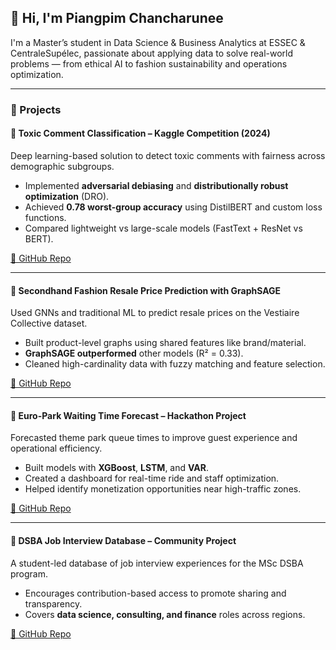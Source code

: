 ## 👋 Hi, I'm Piangpim Chancharunee

I'm a Master’s student in Data Science & Business Analytics at ESSEC & CentraleSupélec, passionate about applying data to solve real-world problems — from ethical AI to fashion sustainability and operations optimization.

---

### 🔬 Projects

#### 🧠 Toxic Comment Classification – Kaggle Competition (2024)
Deep learning-based solution to detect toxic comments with fairness across demographic subgroups.

- Implemented **adversarial debiasing** and **distributionally robust optimization** (DRO).
- Achieved **0.78 worst-group accuracy** using DistilBERT and custom loss functions.
- Compared lightweight vs large-scale models (FastText + ResNet vs BERT).

[🔗 GitHub Repo](https://github.com/RuxiHE/Toxic_Comment_Classification)

---

#### 🧥 Secondhand Fashion Resale Price Prediction with GraphSAGE
Used GNNs and traditional ML to predict resale prices on the Vestiaire Collective dataset.

- Built product-level graphs using shared features like brand/material.
- **GraphSAGE outperformed** other models (R² = 0.33).
- Cleaned high-cardinality data with fuzzy matching and feature selection.

[🔗 GitHub Repo](https://github.com/RuxiHE/SAGE_resale_value_prediction)

---

#### 🎢 Euro-Park Waiting Time Forecast – Hackathon Project
Forecasted theme park queue times to improve guest experience and operational efficiency.

- Built models with **XGBoost**, **LSTM**, and **VAR**.
- Created a dashboard for real-time ride and staff optimization.
- Helped identify monetization opportunities near high-traffic zones.

[🔗 GitHub Repo](https://github.com/RuxiHE/Hackathon-DSBA25-Group4)

---

#### 💼 DSBA Job Interview Database – Community Project
A student-led database of job interview experiences for the MSc DSBA program.

- Encourages contribution-based access to promote sharing and transparency.
- Covers **data science, consulting, and finance** roles across regions.

[🔗 GitHub Repo](https://github.com/piangpimc/dsba-job-db)
